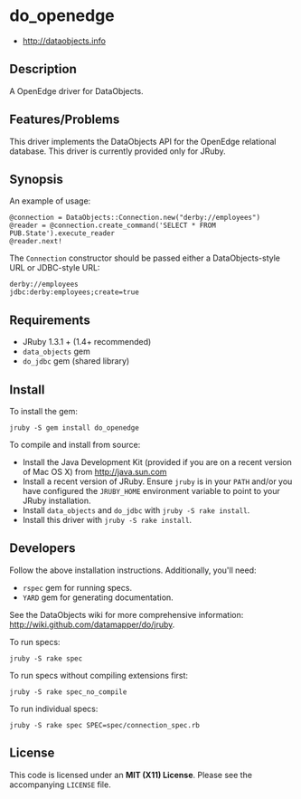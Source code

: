 # do_openedge

* <http://dataobjects.info>

## Description

A OpenEdge driver for DataObjects.

## Features/Problems

This driver implements the DataObjects API for the OpenEdge relational database.
This driver is currently provided only for JRuby.

## Synopsis

An example of usage:

    @connection = DataObjects::Connection.new("derby://employees")
    @reader = @connection.create_command('SELECT * FROM PUB.State').execute_reader
    @reader.next!

The `Connection` constructor should be passed either a DataObjects-style URL or
JDBC-style URL:

    derby://employees
    jdbc:derby:employees;create=true

## Requirements

 * JRuby 1.3.1 + (1.4+ recommended)
 * `data_objects` gem
 * `do_jdbc` gem (shared library)

## Install

To install the gem:

    jruby -S gem install do_openedge

To compile and install from source:

 * Install the Java Development Kit (provided if you are on a recent version of
   Mac OS X) from <http://java.sun.com>
 * Install a recent version of JRuby. Ensure `jruby` is in your `PATH` and/or
   you have configured the `JRUBY_HOME` environment variable to point to your
   JRuby installation.
 * Install `data_objects` and `do_jdbc` with `jruby -S rake install`.
 * Install this driver with `jruby -S rake install`.

## Developers

Follow the above installation instructions. Additionally, you'll need:
  * `rspec` gem for running specs.
  * `YARD` gem for generating documentation.

See the DataObjects wiki for more comprehensive information:
<http://wiki.github.com/datamapper/do/jruby>.

To run specs:

    jruby -S rake spec

To run specs without compiling extensions first:

    jruby -S rake spec_no_compile

To run individual specs:

    jruby -S rake spec SPEC=spec/connection_spec.rb

## License

This code is licensed under an **MIT (X11) License**. Please see the
accompanying `LICENSE` file.
